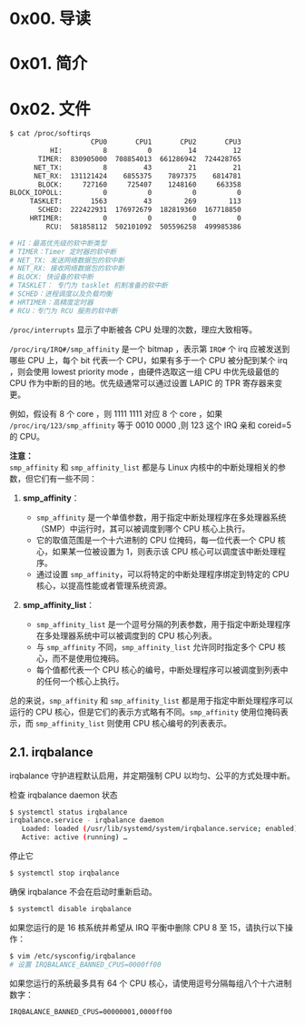 # 0x00. 导读

# 0x01. 简介

# 0x02. 文件

```bash
$ cat /proc/softirqs
                    CPU0       CPU1       CPU2       CPU3       
          HI:          8          0         14         12
       TIMER:  830905000  708854013  661286942  724428765
      NET_TX:          8         43         21         21
      NET_RX:  131121424    6855375    7897375    6814781
       BLOCK:     727160     725407    1248160     663358
BLOCK_IOPOLL:          0          0          0          0
     TASKLET:       1563         43        269        113
       SCHED:  222422931  176972679  182819360  167718850
     HRTIMER:          0          0          0          0
         RCU:  581858112  502101092  505596258  499985386

# HI：最高优先级的软中断类型
# TIMER：Timer 定时器的软中断
# NET_TX: 发送网络数据包的软中断
# NET_RX: 接收网络数据包的软中断
# BLOCK: 快设备的软中断
# TASKLET： 专门为 tasklet 机制准备的软中断
# SCHED：进程调度以及负载均衡
# HRTIMER：高精度定时器
# RCU：专门为 RCU 服务的软中断
```

`/proc/interrupts` 显示了中断被各 CPU 处理的次数，理应大致相等。 

`/proc/irq/IRQ#/smp_affinity` 是一个 bitmap ，表示第 `IRQ#` 个 irq 应被发送到哪些 CPU 上，每个 bit 代表一个 CPU，如果有多于一个 CPU 被分配到某个 irq ，则会使用 lowest priority mode ，由硬件选取这一组 CPU 中优先级最低的 CPU 作为中断的目的地。优先级通常可以通过设置 LAPIC 的 TPR 寄存器来变更。

例如，假设有 8 个 core ，则 1111 1111 对应 8 个 core ，如果 `/proc/irq/123/smp_affinity` 等于 0010 0000 ,则 123 这个 IRQ 亲和 coreid=5 的 CPU。

**注意：**  
`smp_affinity` 和 `smp_affinity_list` 都是与 Linux 内核中的中断处理相关的参数，但它们有一些不同：

1. **smp_affinity**：
   - `smp_affinity` 是一个单值参数，用于指定中断处理程序在多处理器系统（SMP）中运行时，其可以被调度到哪个 CPU 核心上执行。
   - 它的取值范围是一个十六进制的 CPU 位掩码，每一位代表一个 CPU 核心，如果某一位被设置为 1，则表示该 CPU 核心可以调度该中断处理程序。
   - 通过设置 `smp_affinity`，可以将特定的中断处理程序绑定到特定的 CPU 核心，以提高性能或者管理系统资源。

2. **smp_affinity_list**：
   - `smp_affinity_list` 是一个逗号分隔的列表参数，用于指定中断处理程序在多处理器系统中可以被调度到的 CPU 核心列表。
   - 与 `smp_affinity` 不同，`smp_affinity_list` 允许同时指定多个 CPU 核心，而不是使用位掩码。
   - 每个值都代表一个 CPU 核心的编号，中断处理程序可以被调度到列表中的任何一个核心上执行。

总的来说，`smp_affinity` 和 `smp_affinity_list` 都是用于指定中断处理程序可以运行的 CPU 核心，但是它们的表示方式略有不同。`smp_affinity` 使用位掩码表示，而 `smp_affinity_list` 则使用 CPU 核心编号的列表表示。

## 2.1. irqbalance

irqbalance 守护进程默认启用，并定期强制 CPU 以均匀、公平的方式处理中断。

检查 irqbalance daemon 状态

```bash
$ systemctl status irqbalance
irqbalance.service - irqbalance daemon
   Loaded: loaded (/usr/lib/systemd/system/irqbalance.service; enabled)
   Active: active (running) …

```

停止它

```bash
$ systemctl stop irqbalance
```

确保 irqbalance 不会在启动时重新启动。

```bash
$ systemctl disable irqbalance
```

如果您运行的是 16 核系统并希望从 IRQ 平衡中删除 CPU 8 至 15，请执行以下操作：

```bash
$ vim /etc/sysconfig/irqbalance
# 设置 IRQBALANCE_BANNED_CPUS=0000ff00
```

如果您运行的系统最多具有 64 个 CPU 核心，请使用逗号分隔每组八个十六进制数字：

```
IRQBALANCE_BANNED_CPUS=00000001,0000ff00
```